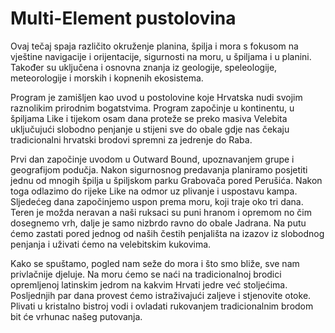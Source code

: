 # Multi-Element pustolovina

Ovaj tečaj spaja različito okruženje planina, špilja i mora s fokusom na vještine navigacije i orijentacije, sigurnosti na moru, u špiljama i u planini. Također su uključena i osnovna znanja iz geologije, speleologije, meteorologije i morskih i kopnenih ekosistema.

Program je zamišljen kao uvod u postolovine koje Hrvatska nudi svojim raznolikim prirodnim bogatstvima. Program započinje u kontinentu, u špiljama Like i tijekom osam dana proteže se preko masiva Velebita uključujući slobodno penjanje u stijeni sve do obale gdje nas čekaju tradicionalni hrvatski brodovi spremni za jedrenje do Raba.

Prvi dan započinje uvodom u Outward Bound, upoznavanjem grupe i geografijom podučja. Nakon sigurnosnog predavanja planiramo posjetiti jednu od mnogih špilja u špiljskom parku Grabovača pored Perušića. Nakon toga odlazimo do rijeke Like na odmor uz plivanje i uspostavu kampa. Sljedećeg dana započinjemo uspon prema moru, koji traje oko tri dana. Teren je možda neravan a naši ruksaci su puni hranom i opremom no čim dosegnemo vrh, dalje je samo nizbrdo ravno do obale Jadrana. Na putu ćemo zastati pored jednog od naših čestih penjališta na izazov iz slobodnog penjanja i uživati ćemo na velebitskim kukovima.

Kako se spuštamo, pogled nam seže do mora i što smo bliže, sve nam privlačnije djeluje. Na moru ćemo se naći na tradicionalnoj brodici opremljenoj latinskim jedrom na kakvim Hrvati jedre već stoljećima. Posljednjih par dana provest ćemo istraživajući zaljeve i stjenovite otoke. Plivati u kristalno bistroj vodi i ovladati rukovanjem tradicionalnim brodom bit će vrhunac našeg putovanja.

